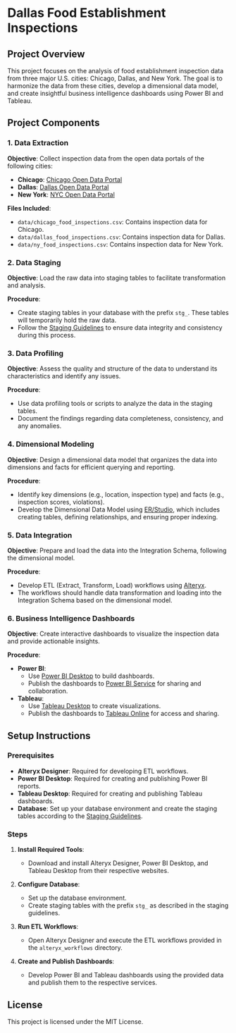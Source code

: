 # Dallas Food Establishment Inspections

## Project Overview

This project focuses on the analysis of food establishment inspection data from three major U.S. cities: Chicago, Dallas, and New York. The goal is to harmonize the data from these cities, develop a dimensional data model, and create insightful business intelligence dashboards using Power BI and Tableau.

## Project Components

### 1. Data Extraction

**Objective**: Collect inspection data from the open data portals of the following cities:

- **Chicago**: [Chicago Open Data Portal](https://data.cityofchicago.org/)
- **Dallas**: [Dallas Open Data Portal](https://data.dallascityhall.com/)
- **New York**: [NYC Open Data Portal](https://opendata.cityofnewyork.us/)

**Files Included**:
- `data/chicago_food_inspections.csv`: Contains inspection data for Chicago.
- `data/dallas_food_inspections.csv`: Contains inspection data for Dallas.
- `data/ny_food_inspections.csv`: Contains inspection data for New York.

### 2. Data Staging

**Objective**: Load the raw data into staging tables to facilitate transformation and analysis.

**Procedure**:
- Create staging tables in your database with the prefix `stg_`. These tables will temporarily hold the raw data.
- Follow the [Staging Guidelines](docs/staging_guidelines.md) to ensure data integrity and consistency during this process.

### 3. Data Profiling

**Objective**: Assess the quality and structure of the data to understand its characteristics and identify any issues.

**Procedure**:
- Use data profiling tools or scripts to analyze the data in the staging tables.
- Document the findings regarding data completeness, consistency, and any anomalies.

### 4. Dimensional Modeling

**Objective**: Design a dimensional data model that organizes the data into dimensions and facts for efficient querying and reporting.

**Procedure**:
- Identify key dimensions (e.g., location, inspection type) and facts (e.g., inspection scores, violations).
- Develop the Dimensional Data Model using [ER/Studio](https://www.idera.com/er-studio-data-architect), which includes creating tables, defining relationships, and ensuring proper indexing.

### 5. Data Integration

**Objective**: Prepare and load the data into the Integration Schema, following the dimensional model.

**Procedure**:
- Develop ETL (Extract, Transform, Load) workflows using [Alteryx](https://www.alteryx.com/).
- The workflows should handle data transformation and loading into the Integration Schema based on the dimensional model.

### 6. Business Intelligence Dashboards

**Objective**: Create interactive dashboards to visualize the inspection data and provide actionable insights.

**Procedure**:
- **Power BI**:
  - Use [Power BI Desktop](https://powerbi.microsoft.com/desktop/) to build dashboards.
  - Publish the dashboards to [Power BI Service](https://app.powerbi.com/) for sharing and collaboration.
- **Tableau**:
  - Use [Tableau Desktop](https://www.tableau.com/products/desktop) to create visualizations.
  - Publish the dashboards to [Tableau Online](https://www.tableau.com/products/tableau-online) for access and sharing.

## Setup Instructions

### Prerequisites

- **Alteryx Designer**: Required for developing ETL workflows.
- **Power BI Desktop**: Required for creating and publishing Power BI reports.
- **Tableau Desktop**: Required for creating and publishing Tableau dashboards.
- **Database**: Set up your database environment and create the staging tables according to the [Staging Guidelines](docs/staging_guidelines.md).

### Steps

1. **Install Required Tools**:
   - Download and install Alteryx Designer, Power BI Desktop, and Tableau Desktop from their respective websites.

2. **Configure Database**:
   - Set up the database environment.
   - Create staging tables with the prefix `stg_` as described in the staging guidelines.

3. **Run ETL Workflows**:
   - Open Alteryx Designer and execute the ETL workflows provided in the `alteryx_workflows` directory.

4. **Create and Publish Dashboards**:
   - Develop Power BI and Tableau dashboards using the provided data and publish them to the respective services.


## License

This project is licensed under the MIT License.


